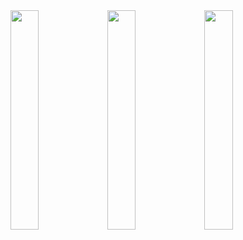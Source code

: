 <img src="https://github.com/user-attachments/assets/3e279011-85df-4bed-9b10-8d442ee6bcfa" width="30%" height="30%">
<img src="https://github.com/user-attachments/assets/78cc9afc-1e34-4187-a703-a9b3407b381e" width="30%" height="30%">
<img src="https://github.com/user-attachments/assets/72409a61-c4cf-4f96-9a32-2ae036db7cdc" width="30%" height="30%">
